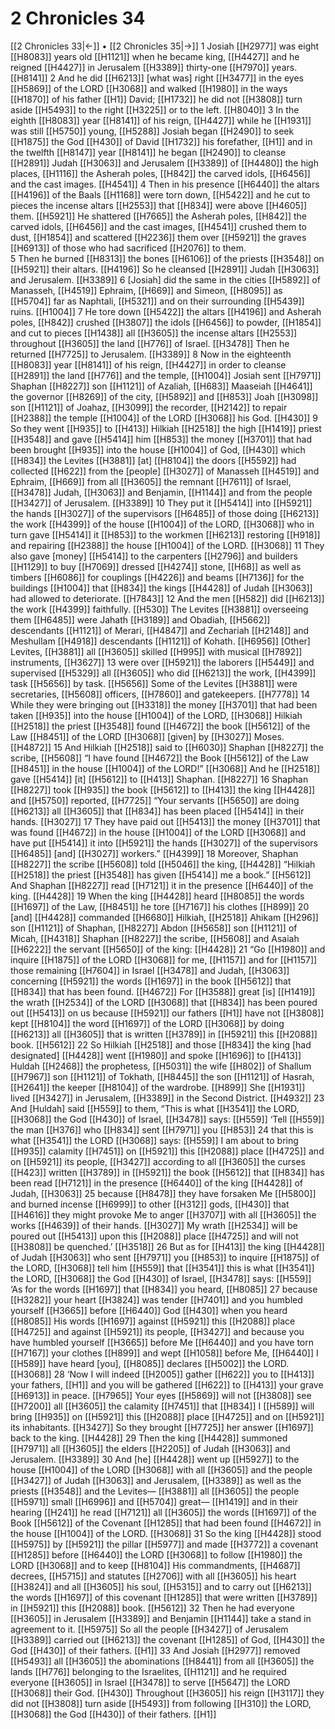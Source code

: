 # 2 Chronicles 34
[[2 Chronicles 33|←]] • [[2 Chronicles 35|→]]
1 Josiah [[H2977]] was eight [[H8083]] years old [[H1121]] when he became king, [[H4427]] and he reigned [[H4427]] in Jerusalem [[H3389]] thirty-one [[H7970]] years. [[H8141]] 
2 And he did [[H6213]] [what was] right [[H3477]] in the eyes [[H5869]] of the LORD [[H3068]] and walked [[H1980]] in the ways [[H1870]] of his father [[H1]] David; [[H1732]] he did not [[H3808]] turn aside [[H5493]] to the right [[H3225]] or to the left. [[H8040]] 
3 In the eighth [[H8083]] year [[H8141]] of his reign, [[H4427]] while he [[H1931]] was still [[H5750]] young, [[H5288]] Josiah began [[H2490]] to seek [[H1875]] the God [[H430]] of David [[H1732]] his forefather, [[H1]] and in the twelfth [[H8147]] year [[H8141]] he began [[H2490]] to cleanse [[H2891]] Judah [[H3063]] and Jerusalem [[H3389]] of [[H4480]] the high places, [[H1116]] the Asherah poles, [[H842]] the carved idols, [[H6456]] and the cast images. [[H4541]] 
4 Then in his presence [[H6440]] the altars [[H4196]] of the Baals [[H1168]] were torn down, [[H5422]] and he cut to pieces the incense altars [[H2553]] that [[H834]] were above [[H4605]] them. [[H5921]] He shattered [[H7665]] the Asherah poles, [[H842]] the carved idols, [[H6456]] and the cast images, [[H4541]] crushed them to dust, [[H1854]] and scattered [[H2236]] them over [[H5921]] the graves [[H6913]] of those who had sacrificed [[H2076]] to them.  
5 Then he burned [[H8313]] the bones [[H6106]] of the priests [[H3548]] on [[H5921]] their altars. [[H4196]] So he cleansed [[H2891]] Judah [[H3063]] and Jerusalem. [[H3389]] 
6 [Josiah] did the same in the cities [[H5892]] of Manasseh, [[H4519]] Ephraim, [[H669]] and Simeon, [[H8095]] as [[H5704]] far as Naphtali, [[H5321]] and on their surrounding [[H5439]] ruins. [[H1004]] 
7 He tore down [[H5422]] the altars [[H4196]] and Asherah poles, [[H842]] crushed [[H3807]] the idols [[H6456]] to powder, [[H1854]] and cut to pieces [[H1438]] all [[H3605]] the incense altars [[H2553]] throughout [[H3605]] the land [[H776]] of Israel. [[H3478]] Then he returned [[H7725]] to Jerusalem. [[H3389]] 
8 Now in the eighteenth [[H8083]] year [[H8141]] of his reign, [[H4427]] in order to cleanse [[H2891]] the land [[H776]] and the temple, [[H1004]] Josiah sent [[H7971]] Shaphan [[H8227]] son [[H1121]] of Azaliah, [[H683]] Maaseiah [[H4641]] the governor [[H8269]] of the city, [[H5892]] and [[H853]] Joah [[H3098]] son [[H1121]] of Joahaz, [[H3099]] the recorder, [[H2142]] to repair [[H2388]] the temple [[H1004]] of the LORD [[H3068]] his God. [[H430]] 
9 So they went [[H935]] to [[H413]] Hilkiah [[H2518]] the high [[H1419]] priest [[H3548]] and gave [[H5414]] him [[H853]] the money [[H3701]] that had been brought [[H935]] into the house [[H1004]] of God, [[H430]] which [[H834]] the Levites [[H3881]] [at] [[H8104]] the doors [[H5592]] had collected [[H622]] from the [people] [[H3027]] of Manasseh [[H4519]] and Ephraim, [[H669]] from all [[H3605]] the remnant [[H7611]] of Israel, [[H3478]] Judah, [[H3063]] and Benjamin, [[H1144]] and from the people [[H3427]] of Jerusalem. [[H3389]] 
10 They put it [[H5414]] into [[H5921]] the hands [[H3027]] of the supervisors [[H6485]] of those doing [[H6213]] the work [[H4399]] of the house [[H1004]] of the LORD, [[H3068]] who in turn gave [[H5414]] it [[H853]] to the workmen [[H6213]] restoring [[H918]] and repairing [[H2388]] the house [[H1004]] of the LORD. [[H3068]] 
11 They also gave [money] [[H5414]] to the carpenters [[H2796]] and builders [[H1129]] to buy [[H7069]] dressed [[H4274]] stone, [[H68]] as well as timbers [[H6086]] for couplings [[H4226]] and beams [[H7136]] for the buildings [[H1004]] that [[H834]] the kings [[H4428]] of Judah [[H3063]] had allowed to deteriorate. [[H7843]] 
12 And the men [[H582]] did [[H6213]] the work [[H4399]] faithfully. [[H530]] The Levites [[H3881]] overseeing them [[H6485]] were Jahath [[H3189]] and Obadiah, [[H5662]] descendants [[H1121]] of Merari, [[H4847]] and Zechariah [[H2148]] and Meshullam [[H4918]] descendants [[H1121]] of Kohath. [[H6956]] [Other] Levites, [[H3881]] all [[H3605]] skilled [[H995]] with musical [[H7892]] instruments, [[H3627]] 
13 were over [[H5921]] the laborers [[H5449]] and supervised [[H5329]] all [[H3605]] who did [[H6213]] the work, [[H4399]] task [[H5656]] by task. [[H5656]] Some of the Levites [[H3881]] were secretaries, [[H5608]] officers, [[H7860]] and gatekeepers. [[H7778]] 
14 While they were bringing out [[H3318]] the money [[H3701]] that had been taken [[H935]] into the house [[H1004]] of the LORD, [[H3068]] Hilkiah [[H2518]] the priest [[H3548]] found [[H4672]] the book [[H5612]] of the Law [[H8451]] of the LORD [[H3068]] [given] by [[H3027]] Moses. [[H4872]] 
15 And Hilkiah [[H2518]] said to [[H6030]] Shaphan [[H8227]] the scribe, [[H5608]] “I have found [[H4672]] the Book [[H5612]] of the Law [[H8451]] in the house [[H1004]] of the LORD!” [[H3068]] And he [[H2518]] gave [[H5414]] [it] [[H5612]] to [[H413]] Shaphan. [[H8227]] 
16 Shaphan [[H8227]] took [[H935]] the book [[H5612]] to [[H413]] the king [[H4428]] and [[H5750]] reported, [[H7725]] “Your servants [[H5650]] are doing [[H6213]] all [[H3605]] that [[H834]] has been placed [[H5414]] in their hands. [[H3027]] 
17 They have paid out [[H5413]] the money [[H3701]] that was found [[H4672]] in the house [[H1004]] of the LORD [[H3068]] and have put [[H5414]] it into [[H5921]] the hands [[H3027]] of the supervisors [[H6485]] [and] [[H3027]] workers.” [[H4399]] 
18 Moreover, Shaphan [[H8227]] the scribe [[H5608]] told [[H5046]] the king, [[H4428]] “Hilkiah [[H2518]] the priest [[H3548]] has given [[H5414]] me  a book.” [[H5612]] And Shaphan [[H8227]] read [[H7121]] it  in the presence [[H6440]] of the king. [[H4428]] 
19 When the king [[H4428]] heard [[H8085]] the words [[H1697]] of the Law, [[H8451]] he tore [[H7167]] his clothes [[H899]] 
20 [and] [[H4428]] commanded [[H6680]] Hilkiah, [[H2518]] Ahikam [[H296]] son [[H1121]] of Shaphan, [[H8227]] Abdon [[H5658]] son [[H1121]] of Micah, [[H4318]] Shaphan [[H8227]] the scribe, [[H5608]] and Asaiah [[H6222]] the servant [[H5650]] of the king: [[H4428]] 
21 “Go [[H1980]] and inquire [[H1875]] of the LORD [[H3068]] for me, [[H1157]] and for [[H1157]] those remaining [[H7604]] in Israel [[H3478]] and Judah, [[H3063]] concerning [[H5921]] the words [[H1697]] in the book [[H5612]] that [[H834]] that has been found. [[H4672]] For [[H3588]] great [is] [[H1419]] the wrath [[H2534]] of the LORD [[H3068]] that [[H834]] has been poured out [[H5413]] on us  because [[H5921]] our fathers [[H1]] have not [[H3808]] kept [[H8104]] the word [[H1697]] of the LORD [[H3068]] by doing [[H6213]] all [[H3605]] that is written [[H3789]] in [[H5921]] this [[H2088]] book. [[H5612]] 
22 So Hilkiah [[H2518]] and those [[H834]] the king [had designated] [[H4428]] went [[H1980]] and spoke [[H1696]] to [[H413]] Huldah [[H2468]] the prophetess, [[H5031]] the wife [[H802]] of Shallum [[H7967]] son [[H1121]] of Tokhath, [[H8445]] the son [[H1121]] of Hasrah, [[H2641]] the keeper [[H8104]] of the wardrobe. [[H899]] She [[H1931]] lived [[H3427]] in Jerusalem, [[H3389]] in the Second District. [[H4932]] 
23 And [Huldah] said [[H559]] to them,  “This is what [[H3541]] the LORD, [[H3068]] the God [[H430]] of Israel, [[H3478]] says: [[H559]] ‘Tell [[H559]] the man [[H376]] who [[H834]] sent [[H7971]] you [[H853]] 
24 that this is what [[H3541]] the LORD [[H3068]] says: [[H559]] I am about to bring [[H935]] calamity [[H7451]] on [[H5921]] this [[H2088]] place [[H4725]] and on [[H5921]] its people, [[H3427]] according to all [[H3605]] the curses [[H423]] written [[H3789]] in [[H5921]] the book [[H5612]] that [[H834]] has been read [[H7121]] in the presence [[H6440]] of the king [[H4428]] of Judah, [[H3063]] 
25 because [[H8478]] they have forsaken Me [[H5800]] and burned incense [[H6999]] to other [[H312]] gods, [[H430]] that [[H4616]] they might provoke Me to anger [[H3707]] with all [[H3605]] the works [[H4639]] of their hands. [[H3027]] My wrath [[H2534]] will be poured out [[H5413]] upon this [[H2088]] place [[H4725]] and will not [[H3808]] be quenched.’ [[H3518]] 
26 But as for [[H413]] the king [[H4428]] of Judah [[H3063]] who sent [[H7971]] you [[H853]] to inquire [[H1875]] of the LORD, [[H3068]] tell him [[H559]] that [[H3541]] this is what [[H3541]] the LORD, [[H3068]] the God [[H430]] of Israel, [[H3478]] says: [[H559]] ‘As for the words [[H1697]] that [[H834]] you heard, [[H8085]] 
27 because [[H3282]] your heart [[H3824]] was tender [[H7401]] and you humbled yourself [[H3665]] before [[H6440]] God [[H430]] when you heard [[H8085]] His words [[H1697]] against [[H5921]] this [[H2088]] place [[H4725]] and against [[H5921]] its people, [[H3427]] and because you have humbled yourself [[H3665]] before Me [[H6440]] and you have torn [[H7167]] your clothes [[H899]] and wept [[H1058]] before Me, [[H6440]] I [[H589]] have heard [you], [[H8085]] declares [[H5002]] the LORD. [[H3068]] 
28 ‘Now I will indeed [[H2005]] gather [[H622]] you to [[H413]] your fathers, [[H1]] and you will be gathered [[H622]] to [[H413]] your grave [[H6913]] in peace. [[H7965]] Your eyes [[H5869]] will not [[H3808]] see [[H7200]] all [[H3605]] the calamity [[H7451]] that [[H834]] I [[H589]] will bring [[H935]] on [[H5921]] this [[H2088]] place [[H4725]] and on [[H5921]] its inhabitants. [[H3427]] So they brought [[H7725]] her answer [[H1697]] back to the king. [[H4428]] 
29 Then the king [[H4428]] summoned [[H7971]] all [[H3605]] the elders [[H2205]] of Judah [[H3063]] and Jerusalem. [[H3389]] 
30 And [he] [[H4428]] went up [[H5927]] to the house [[H1004]] of the LORD [[H3068]] with all [[H3605]] and the people [[H3427]] of Judah [[H3063]] and Jerusalem, [[H3389]] as well as the priests [[H3548]] and the Levites— [[H3881]] all [[H3605]] the people [[H5971]] small [[H6996]] and [[H5704]] great— [[H1419]] and in their hearing [[H241]] he read [[H7121]] all [[H3605]] the words [[H1697]] of the Book [[H5612]] of the Covenant [[H1285]] that had been found [[H4672]] in the house [[H1004]] of the LORD. [[H3068]] 
31 So the king [[H4428]] stood [[H5975]] by [[H5921]] the pillar [[H5977]] and made [[H3772]] a covenant [[H1285]] before [[H6440]] the LORD [[H3068]] to follow [[H1980]] the LORD [[H3068]] and to keep [[H8104]] His commandments, [[H4687]] decrees, [[H5715]] and statutes [[H2706]] with all [[H3605]] his heart [[H3824]] and all [[H3605]] his soul, [[H5315]] and to carry out [[H6213]] the words [[H1697]] of this covenant [[H1285]] that were written [[H3789]] in [[H5921]] this [[H2088]] book. [[H5612]] 
32 Then he had everyone [[H3605]] in Jerusalem [[H3389]] and Benjamin [[H1144]] take a stand in agreement to it. [[H5975]] So all the people [[H3427]] of Jerusalem [[H3389]] carried out [[H6213]] the covenant [[H1285]] of God, [[H430]] the God [[H430]] of their fathers. [[H1]] 
33 And Josiah [[H2977]] removed [[H5493]] all [[H3605]] the abominations [[H8441]] from all [[H3605]] the lands [[H776]] belonging to the Israelites, [[H1121]] and he required everyone [[H3605]] in Israel [[H3478]] to serve [[H5647]] the LORD [[H3068]] their God. [[H430]] Throughout [[H3605]] his reign [[H3117]] they did not [[H3808]] turn aside [[H5493]] from following [[H310]] the LORD, [[H3068]] the God [[H430]] of their fathers. [[H1]] 
